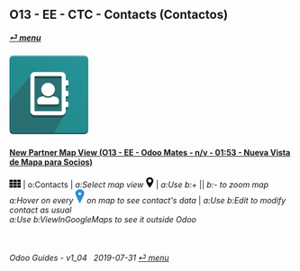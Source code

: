 ## O13 - EE - CTC - Contacts (Contactos)
#### [_&#x23CE; menu_](/o13/ee/o13-ee-guides_menu.md)  
### ![ctc](/doc/img/contacts.png)

#### [New Partner Map View (O13 - EE - Odoo Mates - n/v - 01:53 - Nueva Vista de Mapa para Socios)](https://youtube.com/embed/1y3uHWG7nDQ?autoplay=1&start=0&end=54s&rel=0)  
![apps](/doc/img/apps.png) | o:Contacts | _a:Select map view_ ![view_map](/doc/img/view_map.png) | _a:Use b:+_ || _b:- to zoom map_  
_a:Hover on every ![map_location](/doc/img/map_location.png) on map to see contact's data_ | _a:Use b:Edit to modify contact as usual_  
_a:Use b:ViewInGoogleMaps to see it outside Odoo_  


<br>
	
###### Odoo Guides - v1_04 &nbsp; 2019-07-31  [_&#x23CE; menu_](/o13/ee/o13-ee-calendar_guides_menu.md)  
